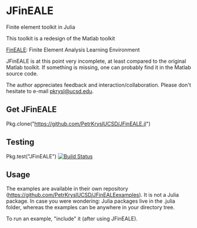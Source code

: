 # JFinEALE

Finite element toolkit in Julia

This toolkit is a redesign of the Matlab toolkit

[FinEALE](https://github.com/PetrKryslUCSD/FinEALE): Finite Element Analysis Learning Environment
  

JFinEALE is at this point very incomplete, at least compared 
to the original Matlab toolkit.  If something is missing, 
one can probably find it in the Matlab source code.

The author appreciates feedback and interaction/collaboration. 
Please don't hesitate to e-mail pkrysl@ucsd.edu.
 
## Get JFinEALE
 
Pkg.clone("https://github.com/PetrKryslUCSD/JFinEALE.jl")

## Testing

Pkg.test("JFinEALE")
[![Build Status](https://travis-ci.org/PetrKryslUCSD/JFinEALE.jl.png)](https://travis-ci.org/PetrKryslUCSD/JFinEALE.jl)

## Usage

The examples are available in their own repository (https://github.com/PetrKryslUCSD/JFinEALEexamples). It is not a Julia package.
In case you were wondering: Julia packages live in the .julia folder, whereas
the examples can be anywhere in your directory tree.

To run an example, "include" it (after using JFinEALE).
